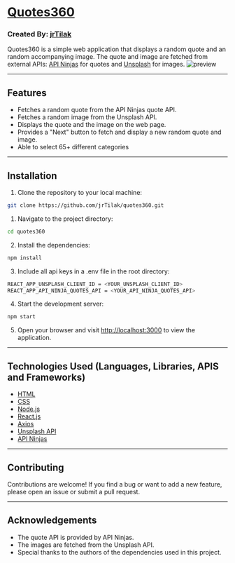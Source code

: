 # [**Quotes360**](https://quotes360-jrtilak.netlify.app/)
### Created By: [jrTilak](https://github.com/jrTilak)

Quotes360 is a simple web application that displays a random quote and an random accompanying image. The quote and image are fetched from external APIs: [API Ninjas](https://api-ninjas.com/) for quotes and [Unsplash](https://unsplash.com/developers) for images.
![preview](https://repository-images.githubusercontent.com/642256188/43c892bd-3d29-42c6-9800-111a535b29ce)

---
## Features
- Fetches a random quote from the API Ninjas quote API.
- Fetches a random image from the Unsplash API.
- Displays the quote and the image on the web page.
- Provides a "Next" button to fetch and display a new random quote and image.
- Able to select 65+ different categories
---

## Installation
1. Clone the repository to your local machine:
```bash
git clone https://github.com/jrTilak/quotes360.git
```

1. Navigate to the project directory:
```bash
cd quotes360
```

2. Install the dependencies:
```bash
npm install
```
3. Include all api keys in a .env file in the root directory:
```bash
REACT_APP_UNSPLASH_CLIENT_ID = <YOUR_UNSPLASH_CLIENT_ID>
REACT_APP_API_NINJA_QUOTES_API = <YOUR_API_NINJA_QUOTES_API>
```
4. Start the development server:
```bash
npm start
```

5. Open your browser and visit [http://localhost:3000](http://localhost:3000) to view the application. 
---
## Technologies Used (Languages, Libraries, APIS and Frameworks)

- [HTML](https://developer.mozilla.org/en-US/docs/Web/HTML)
- [CSS](https://developer.mozilla.org/en-US/docs/Web/CSS)
- [Node.js](https://nodejs.org/en/)
- [React.js](https://react.dev/)
- [Axios](https://www.npmjs.com/package/axios)
- [Unsplash API](https://unsplash.com/developers)
- [API Ninjas](https://api-ninjas.com/)

---
## Contributing
Contributions are welcome! If you find a bug or want to add a new feature, please open an issue or submit a pull request.

---
## Acknowledgements
- The quote API is provided by API Ninjas.
- The images are fetched from the Unsplash API.
- Special thanks to the authors of the dependencies used in this project.

